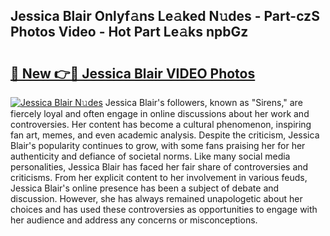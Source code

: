 ## Jessica Blair Onlyf𝚊ns Le𝚊ked N𝚞des - Part-czS Photos Video - Hot Part Le𝚊ks npbGz

# <h2><a href="http://ac4540.deff.icu/?id=Jessica+Blair">🔗 New 👉🔴 Jessica Blair VIDEO Photos</a></h2>

[![Jessica Blair N𝚞des](https://i.imgur.com/rIISA9y.gif)](http://ac4540.deff.icu/?id=Jessica+Blair)
Jessica Blair's followers, known as "Sirens," are fiercely loyal and often engage in online discussions about her work and controversies. Her content has become a cultural phenomenon, inspiring fan art, memes, and even academic analysis. Despite the criticism, Jessica Blair's popularity continues to grow, with some fans praising her for her authenticity and defiance of societal norms. Like many social media personalities, Jessica Blair has faced her fair share of controversies and criticisms. From her explicit content to her involvement in various feuds, Jessica Blair's online presence has been a subject of debate and discussion. However, she has always remained unapologetic about her choices and has used these controversies as opportunities to engage with her audience and address any concerns or misconceptions.

